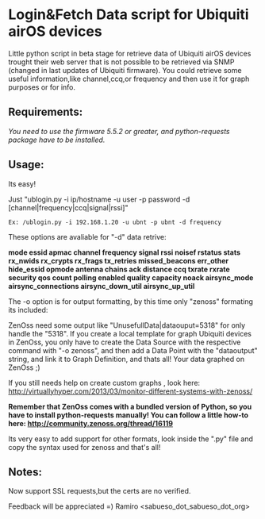 Login&Fetch Data script for Ubiquiti airOS devices
====================================

Little python script in beta stage for retrieve data of Ubiquiti airOS devices trought their web server that is
not possible to be retrieved via SNMP (changed in last updates of Ubiquiti firmware).
You could retrieve some useful information,like channel,ccq,or frequency and then use it for graph purposes or for info.


Requirements:
---
*You need to use the firmware 5.5.2 or greater, and python-requests package have to be installed.*


Usage:
---
Its easy!

Just "ublogin.py  -i ip/hostname -u user -p password -d [channel|frequency|ccq|signal|rssi]"

```
Ex: /ublogin.py -i 192.168.1.20 -u ubnt -p ubnt -d frequency
```
These options are avaliable for "-d" data retrive:

**mode essid apmac channel frequency signal rssi noisef rstatus stats rx_nwids rx_crypts rx_frags tx_retries missed_beacons err_other hide_essid opmode antenna chains ack distance ccq txrate rxrate security qos count polling enabled quality capacity noack airsync_mode airsync_connections airsync_down_util airsync_up_util**


The -o option is for output formatting, by this time only "zenoss" formating its included:

ZenOss need some output like "UnusefullData|dataouput=5318" for only handle the "5318".
If you create a local template for graph Ubiquiti devices in ZenOss, you only have to create the Data Source with the respective
command with "-o zenoss", and then add a Data Point with the "dataoutput" string, and link it to Graph Definition, and thats all!
Your data graphed on ZenOss ;)

If you still needs help on create custom graphs , look here: http://virtuallyhyper.com/2013/03/monitor-different-systems-with-zenoss/

**Remember that ZenOss comes with a bundled version of Python, so you have to install python-requests manually!
You can follow a little how-to here: http://community.zenoss.org/thread/16119**


Its very easy to add support for other formats, look inside the ".py" file and copy the syntax used for zenoss and that's all!


Notes:
---
Now support SSL requests,but the certs are no verified.

Feedback will be appreciated =)
Ramiro <sabueso_dot_sabueso_dot_org>
